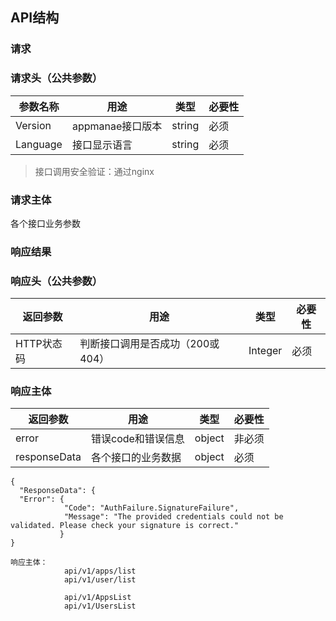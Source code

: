 ## API结构

### 请求

### 请求头（公共参数）
| 参数名称 | 用途                                          |类型  |必要性 |
| ------ | --------------------------------------------- | ------ |------ |
| Version   | appmanae接口版本 | string   |必须   |
| Language | 接口显示语言 | string   |必须  |

 > 接口调用安全验证：通过nginx

### 请求主体

各个接口业务参数



### 响应结果

### 响应头（公共参数）
|返回参数 | 用途                                          |类型  |必要性 |
| ------ | --------------------------------------------- | ------ |------ |
| HTTP状态码   | 判断接口调用是否成功（200或404） | Integer   |必须   |

### 响应主体
|返回参数 | 用途                                          |类型  |必要性 |
| ------ | --------------------------------------------- | ------ |------ |
| error   | 错误code和错误信息 | object   | 非必须   |
| responseData   | 各个接口的业务数据 | object   |必须   |

```
{
  "ResponseData": {
  "Error": {
            "Code": "AuthFailure.SignatureFailure",
            "Message": "The provided credentials could not be validated. Please check your signature is correct."
           }
}
```
	响应主体：
                api/v1/apps/list
                api/v1/user/list

                api/v1/AppsList
                api/v1/UsersList
                
